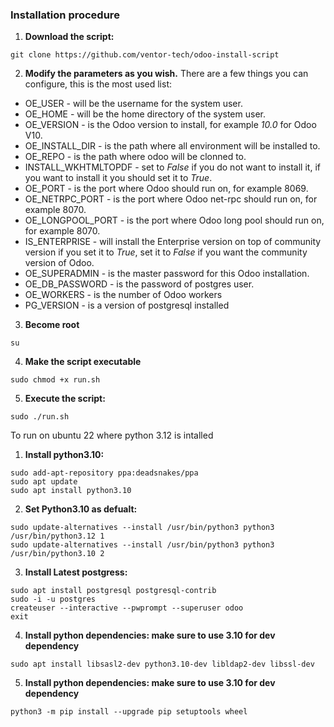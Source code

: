 <h3>Installation procedure</h3>

1. **Download the script:**
```text
git clone https://github.com/ventor-tech/odoo-install-script
```
2. **Modify the parameters as you wish.**
There are a few things you can configure, this is the most used list:

- OE_USER - will be the username for the system user.
- OE_HOME - will be the home directory of the system user.
- OE_VERSION - is the Odoo version to install, for example _10.0_ for Odoo V10.
- OE_INSTALL_DIR - is the path where all environment will be installed to.
- OE_REPO - is the path where odoo will be clonned to.
- INSTALL_WKHTMLTOPDF - set to _False_ if you do not want to install it, if you want to install it you should set it to _True_.
- OE_PORT - is the port where Odoo should run on, for example 8069.
- OE_NETRPC_PORT - is the port where Odoo net-rpc should run on, for example 8070.
- OE_LONGPOOL_PORT - is the port where Odoo long pool should run on, for example 8070.
- IS_ENTERPRISE - will install the Enterprise version on top of community version if you set it to _True_, set it to _False_ if you want the community version of Odoo.
- OE_SUPERADMIN - is the master password for this Odoo installation.
- OE_DB_PASSWORD - is the password of postgres user.
- OE_WORKERS - is the number of Odoo workers
- PG_VERSION - is a version of postgresql installed

3. **Become root**
```text
su
```
4. **Make the script executable**
```text
sudo chmod +x run.sh
```
5. **Execute the script:**
```text
sudo ./run.sh
```
To run on ubuntu 22 where python 3.12 is intalled


1. **Install python3.10:**
```text
sudo add-apt-repository ppa:deadsnakes/ppa
sudo apt update
sudo apt install python3.10

```
2. **Set Python3.10 as defualt:**
```text
sudo update-alternatives --install /usr/bin/python3 python3 /usr/bin/python3.12 1
sudo update-alternatives --install /usr/bin/python3 python3 /usr/bin/python3.10 2
```

3. **Install Latest postgress:**
```text
sudo apt install postgresql postgresql-contrib
sudo -i -u postgres
createuser --interactive --pwprompt --superuser odoo
exit
```
4. **Install python dependencies: make sure to use 3.10 for dev dependency**
```text
sudo apt install libsasl2-dev python3.10-dev libldap2-dev libssl-dev
```
5. **Install python dependencies: make sure to use 3.10 for dev dependency**
```text
python3 -m pip install --upgrade pip setuptools wheel
```



